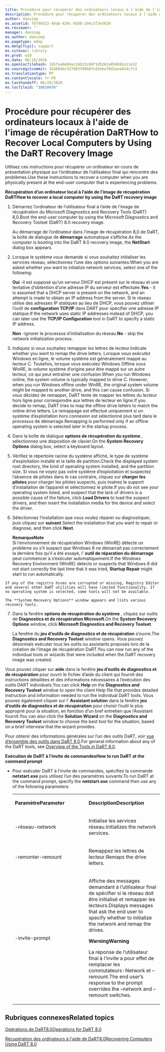 ```yaml
---
title: Procédure pour récupérer des ordinateurs locaux à l'aide de l'image de récupération DaRT
description: Procédure pour récupérer des ordinateurs locaux à l'aide de l'image de récupération DaRT
author: dansimp
ms.assetid: f679d522-49ab-429c-93d0-294c3f3e5639
ms.reviewer: ''
manager: dansimp
ms.author: dansimp
ms.pagetype: mdop
ms.mktglfcycl: support
ms.sitesec: library
ms.prod: w10
ms.date: 06/16/2016
ms.openlocfilehash: 1b5faa0eb9ac24b33c66f1d5262a050b92e11e52
ms.sourcegitcommit: 354664bc527d93f80687cd2eba70d1eea024c7c3
ms.translationtype: MT
ms.contentlocale: fr-FR
ms.lasthandoff: 06/26/2020
ms.locfileid: "10810476"
---
```

# <span data-ttu-id="cf747-103">Procédure pour récupérer des ordinateurs locaux à l'aide de l'image de récupération DaRT</span><span class="sxs-lookup"><span data-stu-id="cf747-103">How to Recover Local Computers by Using the DaRT Recovery Image</span></span>


<span data-ttu-id="cf747-104">Utilisez ces instructions pour récupérer un ordinateur en cours de présentation physique sur l’ordinateur de l’utilisateur final qui rencontre des problèmes.</span><span class="sxs-lookup"><span data-stu-id="cf747-104">Use these instructions to recover a computer when you are physically present at the end-user computer that is experiencing problems.</span></span>

**<span data-ttu-id="cf747-105">Récupération d’un ordinateur local à l’aide de l’image de récupération DaRT</span><span class="sxs-lookup"><span data-stu-id="cf747-105">How to recover a local computer by using the DaRT recovery image</span></span>**

1.  <span data-ttu-id="cf747-106">Démarrez l’ordinateur de l’utilisateur final à l’aide de l’image de récupération du Microsoft Diagnostics and Recovery Tools (DaRT) 8,0.</span><span class="sxs-lookup"><span data-stu-id="cf747-106">Boot the end-user computer by using the Microsoft Diagnostics and Recovery Toolset (DaRT) 8.0 recovery image.</span></span>

    <span data-ttu-id="cf747-107">Au démarrage de l’ordinateur dans l’image de récupération 8,0 de DaRT, la boîte de dialogue de **démarrage** automatique s’affiche.</span><span class="sxs-lookup"><span data-stu-id="cf747-107">As the computer is booting into the DaRT 8.0 recovery image, the **NetStart** dialog box appears.</span></span>

2.  <span data-ttu-id="cf747-108">Lorsque le système vous demande si vous souhaitez initialiser les services réseau, sélectionnez l’une des options suivantes:</span><span class="sxs-lookup"><span data-stu-id="cf747-108">When you are asked whether you want to initialize network services, select one of the following:</span></span>

    <span data-ttu-id="cf747-109">**Oui** -il est supposé qu’un serveur DHCP est présent sur le réseau et une tentative d’obtention d’une adresse IP du serveur est effectuée.</span><span class="sxs-lookup"><span data-stu-id="cf747-109">**Yes** - it is assumed that a DHCP server is present on the network, and an attempt is made to obtain an IP address from the server.</span></span> <span data-ttu-id="cf747-110">Si le réseau utilise des adresses IP statiques au lieu de DHCP, vous pouvez utiliser l’outil de **configuration TCP/IP** dans DART pour spécifier une adresse IP statique.</span><span class="sxs-lookup"><span data-stu-id="cf747-110">If the network uses static IP addresses instead of DHCP, you can later use the **TCP/IP Configuration** tool in DaRT to specify a static IP address.</span></span>

    <span data-ttu-id="cf747-111">**Non** -ignorer le processus d’initialisation du réseau.</span><span class="sxs-lookup"><span data-stu-id="cf747-111">**No** - skip the network initialization process.</span></span>

3.  <span data-ttu-id="cf747-112">Indiquez si vous souhaitez remapper les lettres de lecteur.</span><span class="sxs-lookup"><span data-stu-id="cf747-112">Indicate whether you want to remap the drive letters.</span></span> <span data-ttu-id="cf747-113">Lorsque vous exécutez Windows en ligne, le volume système est généralement mappé au lecteur C. Toutefois, lorsque vous exécutez Windows Offline sous WinRE, le volume système d’origine peut être mappé sur un autre lecteur, ce qui peut entraîner une confusion.</span><span class="sxs-lookup"><span data-stu-id="cf747-113">When you run Windows online, the system volume is typically mapped to drive C. However, when you run Windows offline under WinRE, the original system volume might be mapped to another drive, and this can cause confusion.</span></span> <span data-ttu-id="cf747-114">Si vous décidez de remapper, DaRT tente de mapper les lettres du lecteur hors ligne pour correspondre aux lettres de lecteur en ligne.</span><span class="sxs-lookup"><span data-stu-id="cf747-114">If you decide to remap, DaRT tries to map the offline drive letters to match the online drive letters.</span></span> <span data-ttu-id="cf747-115">Le remappage est effectué uniquement si un système d’exploitation hors connexion est sélectionné plus tard dans le processus de démarrage.</span><span class="sxs-lookup"><span data-stu-id="cf747-115">Remapping is performed only if an offline operating system is selected later in the startup process.</span></span>

4.  <span data-ttu-id="cf747-116">Dans la boîte de dialogue **options de récupération du système** , sélectionnez une disposition de clavier.</span><span class="sxs-lookup"><span data-stu-id="cf747-116">On the **System Recovery Options** dialog box, select a keyboard layout.</span></span>

5.  <span data-ttu-id="cf747-117">Vérifiez le répertoire racine du système affiché, le type de système d’exploitation installé et la taille de partition.</span><span class="sxs-lookup"><span data-stu-id="cf747-117">Check the displayed system root directory, the kind of operating system installed, and the partition size.</span></span> <span data-ttu-id="cf747-118">Si vous ne voyez pas votre système d’exploitation et suspectez l’absence de pilotes dans le cas contraire, cliquez sur **charger les pilotes** pour charger les pilotes suspects, puis insérez le support d’installation de l’appareil et sélectionnez le pilote.</span><span class="sxs-lookup"><span data-stu-id="cf747-118">If you do not see your operating system listed, and suspect that the lack of drivers is a possible cause of the failure, click **Load Drivers** to load the suspect drivers, and then insert the installation media for the device and select the driver.</span></span>

6.  <span data-ttu-id="cf747-119">Sélectionnez l’installation que vous voulez réparer ou diagnostiquer, puis cliquez sur **suivant**.</span><span class="sxs-lookup"><span data-stu-id="cf747-119">Select the installation that you want to repair or diagnose, and then click **Next**.</span></span>

    **<span data-ttu-id="cf747-120">Remarque</span><span class="sxs-lookup"><span data-stu-id="cf747-120">Note</span></span>**  
    <span data-ttu-id="cf747-121">Si l’environnement de récupération Windows (WinRE) détecte un problème ou s’il suspect que Windows 8 ne démarrait pas correctement la dernière fois qu’il a été essayé, l' **outil de réparation du démarrage** peut commencer à s’exécuter automatiquement.</span><span class="sxs-lookup"><span data-stu-id="cf747-121">If the Windows Recovery Environment (WinRE) detects or suspects that Windows 8 did not start correctly the last time that it was tried, **Startup Repair** might start to run automatically.</span></span>



~~~
If any of the registry hives are corrupted or missing, Registry Editor and several other DaRT utilities will have limited functionality. If no operating system is selected, some tools will not be available.

The **System Recovery Options** window appears and lists various recovery tools.
~~~

7. <span data-ttu-id="cf747-122">Dans la fenêtre **options de récupération du système** , cliquez sur outils de **Diagnostics et de récupération Microsoft**.</span><span class="sxs-lookup"><span data-stu-id="cf747-122">On the **System Recovery Options** window, click **Microsoft Diagnostics and Recovery Toolset**.</span></span>

   <span data-ttu-id="cf747-123">La fenêtre du **jeu d’outils de diagnostics et de récupération** s’ouvre.</span><span class="sxs-lookup"><span data-stu-id="cf747-123">The **Diagnostics and Recovery Toolset** window opens.</span></span> <span data-ttu-id="cf747-124">Vous pouvez désormais exécuter tous les outils ou assistants proposés lors de la création de l’image de récupération DaRT.</span><span class="sxs-lookup"><span data-stu-id="cf747-124">You can now run any of the individual tools or wizards that were included when the DaRT recovery image was created.</span></span>

<span data-ttu-id="cf747-125">Vous pouvez cliquer sur **aide** dans la fenêtre **jeu d’outils de diagnostics et de récupération** pour ouvrir le fichier d’aide du client qui fournit des instructions détaillées et des informations nécessaires à l’exécution des outils DART individuels.</span><span class="sxs-lookup"><span data-stu-id="cf747-125">You can click **Help** on the **Diagnostics and Recovery Toolset** window to open the client Help file that provides detailed instruction and information needed to run the individual DaRT tools.</span></span> <span data-ttu-id="cf747-126">Vous pouvez également cliquer sur l' **Assistant solution** dans la fenêtre **jeu d’outils de diagnostics et de récupération** pour choisir l’outil le plus approprié pour la situation, en fonction d’un bref entretien que l’Assistant fournit.</span><span class="sxs-lookup"><span data-stu-id="cf747-126">You can also click the **Solution Wizard** on the **Diagnostics and Recovery Toolset** window to choose the best tool for the situation, based on a brief interview that the wizard provides.</span></span>

<span data-ttu-id="cf747-127">Pour obtenir des informations générales sur l’un des outils DaRT, voir [vue d’ensemble des outils dans DaRT 8,0](overview-of-the-tools-in-dart-80-dart-8.md).</span><span class="sxs-lookup"><span data-stu-id="cf747-127">For general information about any of the DaRT tools, see [Overview of the Tools in DaRT 8.0](overview-of-the-tools-in-dart-80-dart-8.md).</span></span>

**<span data-ttu-id="cf747-128">Exécution de DaRT à l’invite de commandes</span><span class="sxs-lookup"><span data-stu-id="cf747-128">How to run DaRT at the command prompt</span></span>**

- <span data-ttu-id="cf747-129">Pour exécuter DaRT à l’invite de commandes, spécifiez la commande **netstart.exe** puis utilisez l’un des paramètres suivants:</span><span class="sxs-lookup"><span data-stu-id="cf747-129">To run DaRT at the command prompt, specify the **netstart.exe** command then use any of the following parameters:</span></span>

  <table>
  <colgroup>
  <col width="50%" />
  <col width="50%" />
  </colgroup>
  <tbody>
  <tr class="odd">
  <td align="left"><p><strong><span data-ttu-id="cf747-130">Paramètre</span><span class="sxs-lookup"><span data-stu-id="cf747-130">Parameter</span></span></strong></p></td>
  <td align="left"><p><strong><span data-ttu-id="cf747-131">Description</span><span class="sxs-lookup"><span data-stu-id="cf747-131">Description</span></span></strong></p></td>
  </tr>
  <tr class="even">
  <td align="left"><p><span data-ttu-id="cf747-132">-réseau</span><span class="sxs-lookup"><span data-stu-id="cf747-132">-network</span></span></p></td>
  <td align="left"><p><span data-ttu-id="cf747-133">Initialise les services réseau.</span><span class="sxs-lookup"><span data-stu-id="cf747-133">Initializes the network services.</span></span></p></td>
  </tr>
  <tr class="odd">
  <td align="left"><p><span data-ttu-id="cf747-134">-remonter</span><span class="sxs-lookup"><span data-stu-id="cf747-134">-remount</span></span></p></td>
  <td align="left"><p><span data-ttu-id="cf747-135">Remappez les lettres de lecteur.</span><span class="sxs-lookup"><span data-stu-id="cf747-135">Remaps the drive letters.</span></span></p></td>
  </tr>
  <tr class="even">
  <td align="left"><p><span data-ttu-id="cf747-136">-invite</span><span class="sxs-lookup"><span data-stu-id="cf747-136">-prompt</span></span></p></td>
  <td align="left"><p><span data-ttu-id="cf747-137">Affiche des messages demandant à l’utilisateur final de spécifier si le réseau doit être initialisé et remapper les lecteurs.</span><span class="sxs-lookup"><span data-stu-id="cf747-137">Displays messages that ask the end user to specify whether to initialize the network and remap the drives.</span></span></p>
  <div class="alert">
  <strong><span data-ttu-id="cf747-138">Warning</span><span class="sxs-lookup"><span data-stu-id="cf747-138">Warning</span></span></strong><br/><p><span data-ttu-id="cf747-139">La réponse de l’utilisateur final à l’invite a pour effet de remplacer les commutateurs-Network et – remount.</span><span class="sxs-lookup"><span data-stu-id="cf747-139">The end user’s response to the prompt overrides the –network and –remount switches.</span></span></p>
  </div>
  <div>

  </div></td>
  </tr>
  </tbody>
  </table>



## <span data-ttu-id="cf747-140">Rubriques connexes</span><span class="sxs-lookup"><span data-stu-id="cf747-140">Related topics</span></span>


[<span data-ttu-id="cf747-141">Opérations de DaRT8.0</span><span class="sxs-lookup"><span data-stu-id="cf747-141">Operations for DaRT 8.0</span></span>](operations-for-dart-80-dart-8.md)

[<span data-ttu-id="cf747-142">Récupération des ordinateurs à l'aide de DaRT8.0</span><span class="sxs-lookup"><span data-stu-id="cf747-142">Recovering Computers Using DaRT 8.0</span></span>](recovering-computers-using-dart-80-dart-8.md)









